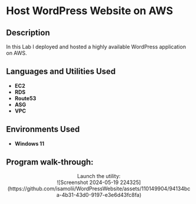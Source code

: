 <h1>Host WordPress Website on AWS </h1>



<h2>Description</h2>
In this Lab I deployed and hosted a highly available WordPress application on AWS.
<br />


<h2>Languages and Utilities Used</h2>

- <b>EC2</b>
- <b>RDS</b>
- <b>Route53</b>
- <b>ASG</b>
- <b>VPC</b>


<h2>Environments Used </h2>

- <b>Windows 11</b> 

<h2>Program walk-through:</h2>

<p align="center">
Launch the utility: <br/>
![Screenshot 2024-05-19 224325](https://github.com/isamolii/WordPressWebsite/assets/110149904/94134bca-4b31-43d0-9197-e3e6d43fc8fa)




<!--
 ```diff
- text in red
+ text in green
! text in orange
# text in gray
@@ text in purple (and bold)@@
```
--!>

